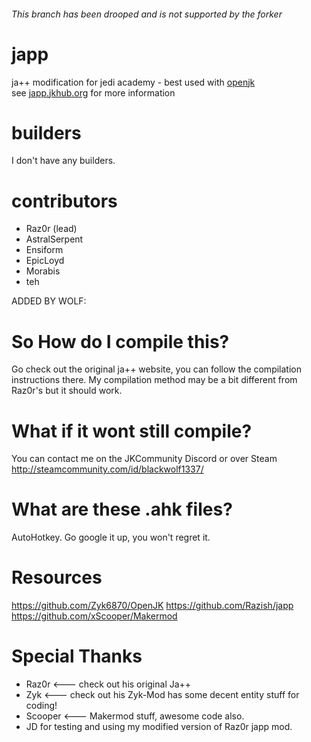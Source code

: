 ###### This branch has been drooped and is not supported by the forker

japp
====

ja++ modification for jedi academy - best used with [openjk](http://github.com/JACoders/OpenJK)  
see [japp.jkhub.org](http://japp.jkhub.org) for more information

builders
====
I don't have any builders.

contributors
====
* Raz0r (lead)
* AstralSerpent
* Ensiform
* EpicLoyd
* Morabis
* teh


ADDED BY WOLF:

So How do I compile this?
===
Go check out the original ja++ website, you can follow the compilation instructions there.
My compilation method may be a bit different from Raz0r's but it should work.


What if it wont still compile?
===
You can contact me on the JKCommunity Discord or over Steam
http://steamcommunity.com/id/blackwolf1337/


What are these .ahk files?
===
AutoHotkey. Go google it up, you won't regret it.


Resources
===
https://github.com/Zyk6870/OpenJK
https://github.com/Razish/japp
https://github.com/xScooper/Makermod


Special Thanks
===
* Raz0r <--- check out his original Ja++
* Zyk <--- check out his Zyk-Mod has some decent entity stuff for coding!
* Scooper <--- Makermod stuff, awesome code also.
* JD for testing and using my modified version of Raz0r japp mod.
